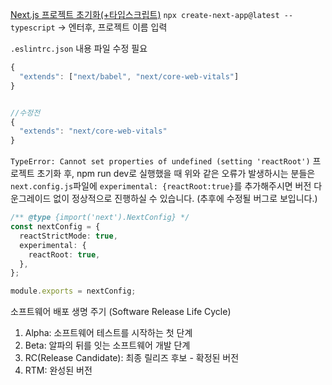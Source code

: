 [Next.js 프로젝트 초기화(+타입스크립트)](https://nextjs.org/docs/getting-started)
`npx create-next-app@latest --typescript`
-> 엔터후, 프로젝트 이름 입력

`.eslintrc.json` 내용 파일 수정 필요

```js
{
  "extends": ["next/babel", "next/core-web-vitals"]
}


//수정전
{
  "extends": "next/core-web-vitals"
}
```

`TypeError: Cannot set properties of undefined (setting 'reactRoot')`
프로젝트 초기화 후, npm run dev로 실행했을 때 위와 같은 오류가 발생하시는 분들은 `next.config.js`파일에 `experimental: {reactRoot:true}`를 추가해주시면 버전 다운그레이드 없이 정상적으로 진행하실 수 있습니다.
(추후에 수정될 버그로 보입니다.)

```ts
/** @type {import('next').NextConfig} */
const nextConfig = {
  reactStrictMode: true,
  experimental: {
    reactRoot: true,
  },
};

module.exports = nextConfig;
```

소프트웨어 배포 생명 주기 (Software Release Life Cycle)

1. Alpha: 소프트웨어 테스트를 시작하는 첫 단계
2. Beta: 알파의 뒤를 잇는 소프트웨어 개발 단계
3. RC(Release Candidate): 최종 릴리즈 후보 - 확정된 버전
4. RTM: 완성된 버전
